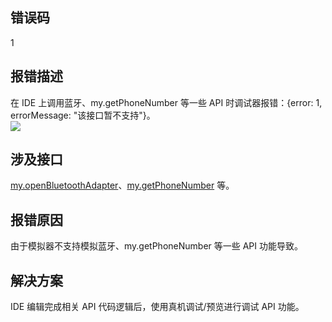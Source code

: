 ## 错误码
1

## 报错描述
在 IDE 上调用蓝牙、my.getPhoneNumber 等一些 API 时调试器报错：{error: 1, errorMessage: "该接口暂不支持"}。<br />![](https://gw.alipayobjects.com/zos/sptworksff_prod/76f0c085-6a42-404e-9171-0764cb54b40d.png#align=left&display=inline&height=413&margin=%5Bobject%20Object%5D&originHeight=568&originWidth=1032&status=done&style=none&width=750)

## 涉及接口
[my.openBluetoothAdapter](https://opendocs.alipay.com/mini/api/kunuy4)、[my.getPhoneNumber](https://opendocs.alipay.com/mini/api/getphonenumber) 等。

## 报错原因
由于模拟器不支持模拟蓝牙、my.getPhoneNumber 等一些 API 功能导致。

## 解决方案
IDE 编辑完成相关 API 代码逻辑后，使用真机调试/预览进行调试 API 功能。
